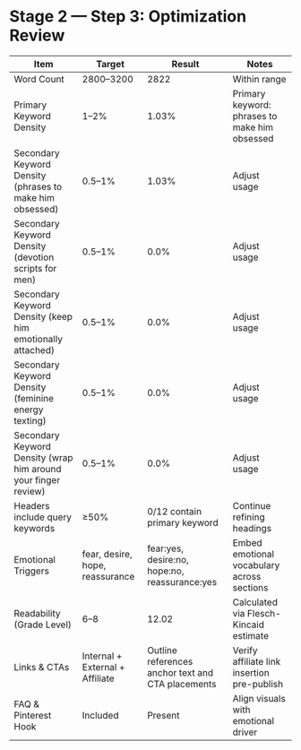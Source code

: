 # Stage 2 — Step 3: Optimization Review
| Item | Target | Result | Notes |
| --- | --- | --- | --- |
| Word Count | 2800–3200 | 2822 | Within range |
| Primary Keyword Density | 1–2% | 1.03% | Primary keyword: phrases to make him obsessed |
| Secondary Keyword Density (phrases to make him obsessed) | 0.5–1% | 1.03% | Adjust usage |
| Secondary Keyword Density (devotion scripts for men) | 0.5–1% | 0.0% | Adjust usage |
| Secondary Keyword Density (keep him emotionally attached) | 0.5–1% | 0.0% | Adjust usage |
| Secondary Keyword Density (feminine energy texting) | 0.5–1% | 0.0% | Adjust usage |
| Secondary Keyword Density (wrap him around your finger review) | 0.5–1% | 0.0% | Adjust usage |
| Headers include query keywords | ≥50% | 0/12 contain primary keyword | Continue refining headings |
| Emotional Triggers | fear, desire, hope, reassurance | fear:yes, desire:no, hope:no, reassurance:yes | Embed emotional vocabulary across sections |
| Readability (Grade Level) | 6–8 | 12.02 | Calculated via Flesch-Kincaid estimate |
| Links & CTAs | Internal + External + Affiliate | Outline references anchor text and CTA placements | Verify affiliate link insertion pre-publish |
| FAQ & Pinterest Hook | Included | Present | Align visuals with emotional driver |
